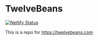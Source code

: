 # TwelveBeans

[![Netlify Status](https://api.netlify.com/api/v1/badges/3ed14b75-c1ec-4cf5-8e77-50b80091061a/deploy-status)](https://app.netlify.com/sites/twelvebeans/deploys)

This is a repo for https://twelvebeans.com
